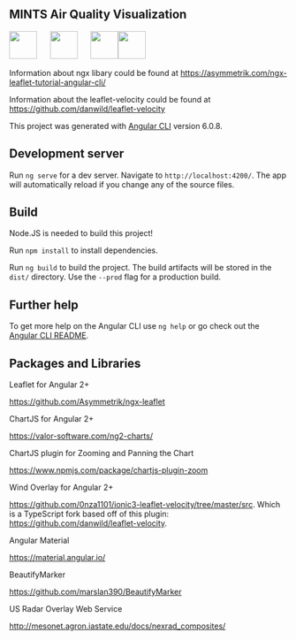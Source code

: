 ## MINTS Air Quality Visualization

<img src="https://encrypted-tbn0.gstatic.com/images?q=tbn:ANd9GcSOOiKh1Xk5RDZFKPkVXYfi8U-t2cuotiAOR7G_7w_HWXfV02TMnd9wnVM" height="50" /> &nbsp;&nbsp;&nbsp;&nbsp;&nbsp;<img src="https://i.cloudup.com/zfY6lL7eFa-3000x3000.png" height="50" /> &nbsp;&nbsp;&nbsp;&nbsp;&nbsp;<img src="https://angular.io/assets/images/logos/angular/logo-nav@2x.png" height="50" /><img src="https://upload.wikimedia.org/wikipedia/commons/7/7e/Node.js_logo_2015.svg" height="50" /> 

Information about ngx libary could be found at https://asymmetrik.com/ngx-leaflet-tutorial-angular-cli/

Information about the leaflet-velocity could be found at https://github.com/danwild/leaflet-velocity

This project was generated with [Angular CLI](https://github.com/angular/angular-cli) version 6.0.8.

## Development server

Run `ng serve` for a dev server. Navigate to `http://localhost:4200/`. The app will automatically reload if you change any of the source files.

## Build
Node.JS is needed to build this project!

Run `npm install` to install dependencies.

Run `ng build` to build the project. The build artifacts will be stored in the `dist/` directory. Use the `--prod` flag for a production build.


## Further help

To get more help on the Angular CLI use `ng help` or go check out the [Angular CLI README](https://github.com/angular/angular-cli/blob/master/README.md).

## Packages and Libraries
Leaflet for Angular 2+

https://github.com/Asymmetrik/ngx-leaflet

ChartJS for Angular 2+

https://valor-software.com/ng2-charts/

ChartJS plugin for Zooming and Panning the Chart

https://www.npmjs.com/package/chartjs-plugin-zoom

Wind Overlay for Angular 2+

https://github.com/0nza1101/ionic3-leaflet-velocity/tree/master/src. Which is a TypeScript fork based off of this plugin: https://github.com/danwild/leaflet-velocity.

Angular Material

https://material.angular.io/

BeautifyMarker

https://github.com/marslan390/BeautifyMarker

US Radar Overlay Web Service

http://mesonet.agron.iastate.edu/docs/nexrad_composites/
